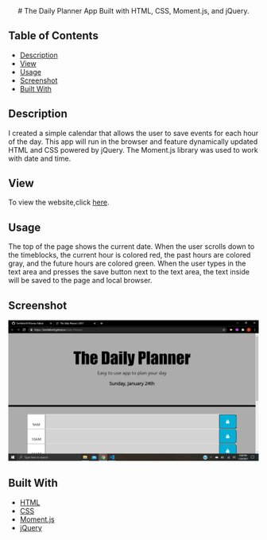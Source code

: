 <div align="center">
# The Daily Planner App
Built with HTML, CSS, Moment.js, and jQuery.


</div>

## Table of Contents 

* [Description](#description)
* [View](#view)
* [Usage](#usage)
* [Screenshot](#screenshot)
* [Built With](#built-with)



## Description

I created a simple calendar that allows the user to save events for each hour of the day. This app will run in the browser and feature dynamically updated HTML and CSS powered by jQuery. The Moment.js library was used to work with date and time.



## View

To view the website,click [here](https://tomfallon9.github.io/Daily-Planner/).

## Usage
The top of the page shows the current date. When the user scrolls down to the timeblocks, the current hour is colored red, the past hours are colored gray, and the future hours are colored green. When the user types in the text area and presses the save button next to the text area, the text inside will be saved to the page and local browser. 


## Screenshot

![screenshot](https://github.com/TomFallon9/Daily-Planner/blob/main/Screenshot11.png)


## Built With

* [HTML](https://html.spec.whatwg.org/) 
* [CSS](https://www.w3.org/Style/CSS/)
* [Moment.js](https://momentjs.com/) 
* [jQuery](https://jquery.com/) 
